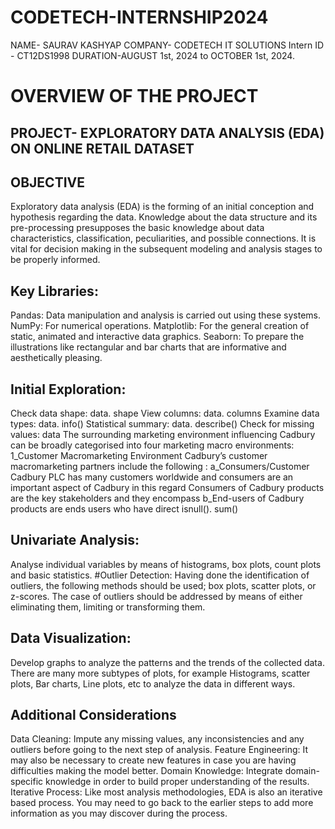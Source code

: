 # CODETECH-INTERNSHIP2024
NAME- SAURAV KASHYAP
COMPANY- CODETECH IT SOLUTIONS
Intern ID - CT12DS1998
DURATION-AUGUST 1st, 2024 to OCTOBER 1st, 2024.


# OVERVIEW OF THE PROJECT #

## PROJECT- EXPLORATORY DATA ANALYSIS (EDA) ON ONLINE RETAIL DATASET

## OBJECTIVE
Exploratory data analysis (EDA) is the forming of an initial conception and hypothesis regarding the data. Knowledge about the data structure and its pre-processing presupposes the basic knowledge about data characteristics, classification, peculiarities, and possible connections. It is vital for decision making in the subsequent modeling and analysis stages to be properly informed.

## Key Libraries:
 Pandas: Data manipulation and analysis is carried out using these systems.
 NumPy: For numerical operations.
 Matplotlib: For the general creation of static, animated and interactive data graphics.
 Seaborn: To prepare the illustrations like rectangular and bar charts that are informative and aesthetically pleasing.
## Initial Exploration:
Check data shape: data. shape
View columns: data. columns
Examine data types: data. info()
Statistical summary: data. describe()
Check for missing values: data The surrounding marketing environment influencing Cadbury can be broadly categorised into four marketing macro environments: 1_Customer Macromarketing Environment Cadbury’s customer macromarketing partners include the following : a_Consumers/Customer Cadbury PLC has many customers worldwide and consumers are an important aspect of Cadbury in this regard Consumers of Cadbury products are the key stakeholders and they encompass b_End-users of Cadbury products are ends users who have direct isnull(). sum()
## Univariate Analysis:
Analyse individual variables by means of histograms, box plots, count plots and basic statistics.
#Outlier Detection:
Having done the identification of outliers, the following methods should be used; box plots, scatter plots, or z-scores.
The case of outliers should be addressed by means of either eliminating them, limiting or transforming them.
## Data Visualization:
Develop graphs to analyze the patterns and the trends of the collected data.
There are many more subtypes of plots, for example Histograms, scatter plots, Bar charts, Line plots, etc to analyze the data in different ways.


## Additional Considerations
 Data Cleaning: Impute any missing values, any inconsistencies and any outliers before going to the next step of analysis.
 Feature Engineering: It may also be necessary to create new features in case you are having difficulties making the model better.
 Domain Knowledge: Integrate domain-specific knowledge in order to build proper understanding of the results.
 Iterative Process: Like most analysis methodologies, EDA is also an iterative based process. You may need to go back to the earlier steps to add more information as you may 
  discover during the process.

